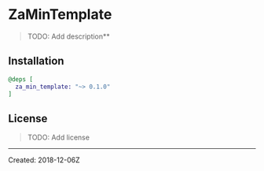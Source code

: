 # ZaMinTemplate

> TODO: Add description**


## Installation

```elixir
@deps [
  za_min_template: "~> 0.1.0"
]
```

## License

> TODO: Add license

----
Created:  2018-12-06Z
